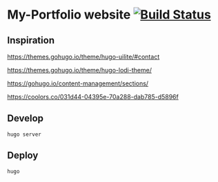 # My-Portfolio website [![Build Status](https://travis-ci.org/noah95/portfolio.svg?branch=master)](https://travis-ci.org/noah95/portfolio)

## Inspiration
https://themes.gohugo.io/theme/hugo-uilite/#contact

https://themes.gohugo.io/theme/hugo-lodi-theme/

https://gohugo.io/content-management/sections/

https://coolors.co/031d44-04395e-70a288-dab785-d5896f

## Develop
```
hugo server
```

## Deploy
```
hugo
```